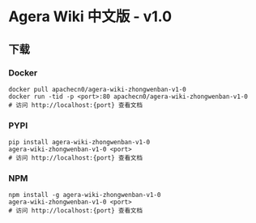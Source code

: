 # Agera Wiki 中文版  - v1.0

## 下载

### Docker

```
docker pull apachecn0/agera-wiki-zhongwenban-v1-0
docker run -tid -p <port>:80 apachecn0/agera-wiki-zhongwenban-v1-0
# 访问 http://localhost:{port} 查看文档
```

### PYPI

```
pip install agera-wiki-zhongwenban-v1-0
agera-wiki-zhongwenban-v1-0 <port>
# 访问 http://localhost:{port} 查看文档
```

### NPM

```
npm install -g agera-wiki-zhongwenban-v1-0
agera-wiki-zhongwenban-v1-0 <port>
# 访问 http://localhost:{port} 查看文档
```